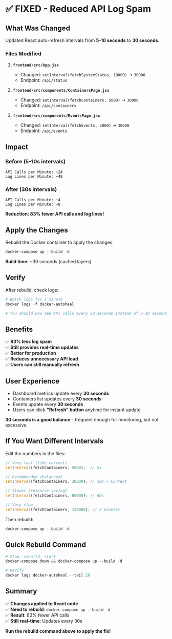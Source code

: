 # ✅ FIXED - Reduced API Log Spam

## What Was Changed

Updated React auto-refresh intervals from **5-10 seconds** to **30 seconds**.

### Files Modified

1. **`frontend/src/App.jsx`**
   - Changed: `setInterval(fetchSystemStatus, 10000)` → `30000`
   - Endpoint: `/api/status`

2. **`frontend/src/components/ContainersPage.jsx`**
   - Changed: `setInterval(fetchContainers, 5000)` → `30000`
   - Endpoint: `/api/containers`

3. **`frontend/src/components/EventsPage.jsx`**
   - Changed: `setInterval(fetchEvents, 5000)` → `30000`
   - Endpoint: `/api/events`

## Impact

### Before (5-10s intervals)
```
API Calls per Minute: ~24
Log Lines per Minute: ~48
```

### After (30s intervals)
```
API Calls per Minute: ~4
Log Lines per Minute: ~8
```

**Reduction: 83% fewer API calls and log lines!**

## Apply the Changes

Rebuild the Docker container to apply the changes:

```powershell
docker-compose up --build -d
```

**Build time**: ~30 seconds (cached layers)

## Verify

After rebuild, check logs:

```powershell
# Watch logs for 1 minute
docker logs -f docker-autoheal

# You should now see API calls every 30 seconds instead of 5-10 seconds
```

## Benefits

✅ **83% less log spam**  
✅ **Still provides real-time updates**  
✅ **Better for production**  
✅ **Reduces unnecessary API load**  
✅ **Users can still manually refresh**  

## User Experience

- Dashboard metrics update every **30 seconds**
- Containers list updates every **30 seconds**
- Events update every **30 seconds**
- Users can click **"Refresh" button** anytime for instant update

**30 seconds is a good balance** - frequent enough for monitoring, but not excessive.

## If You Want Different Intervals

Edit the numbers in the files:

```javascript
// Very fast (like current)
setInterval(fetchContainers, 5000);  // 5s

// Recommended (balanced)
setInterval(fetchContainers, 30000); // 30s ← Current

// Slower (resource saving)
setInterval(fetchContainers, 60000); // 60s

// Very slow
setInterval(fetchContainers, 120000); // 2 minutes
```

Then rebuild:
```powershell
docker-compose up --build -d
```

## Quick Rebuild Command

```powershell
# Stop, rebuild, start
docker-compose down && docker-compose up --build -d

# Verify
docker logs docker-autoheal --tail 20
```

## Summary

✅ **Changes applied to React code**  
✅ **Need to rebuild**: `docker-compose up --build -d`  
✅ **Result**: 83% fewer API calls  
✅ **Still real-time**: Updates every 30s  

**Run the rebuild command above to apply the fix!**

